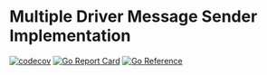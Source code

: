 # Multiple Driver Message Sender Implementation

[![codecov](https://codecov.io/gh/applicaset/message-sender-multi/branch/master/graph/badge.svg)](https://codecov.io/gh/applicaset/message-sender-multi)
[![Go Report Card](https://goreportcard.com/badge/github.com/applicaset/message-sender-multi)](https://goreportcard.com/report/github.com/applicaset/message-sender-multi)
[![Go Reference](https://pkg.go.dev/badge/github.com/applicaset/message-sender-multi.svg)](https://pkg.go.dev/github.com/applicaset/message-sender-multi)
